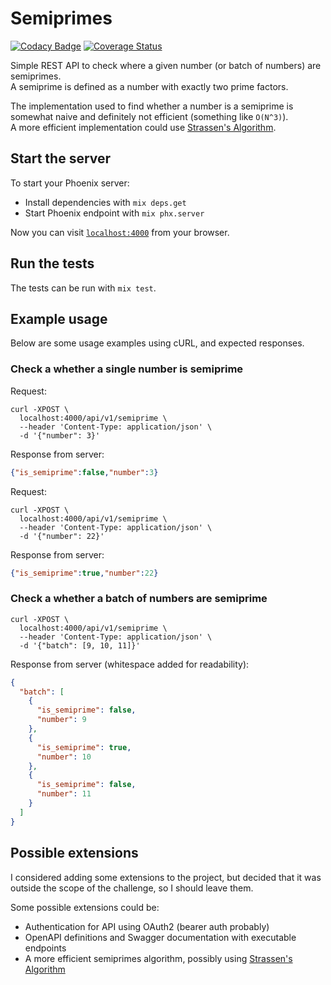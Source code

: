 # Semiprimes

[![Codacy Badge](https://app.codacy.com/project/badge/Grade/c05a36aacfc2424e81909b97d7fe132c)](https://www.codacy.com/gh/mjftw/phoenix-semiprimes/dashboard?utm_source=github.com&amp;utm_medium=referral&amp;utm_content=mjftw/phoenix-semiprimes&amp;utm_campaign=Badge_Grade)
[![Coverage Status](https://coveralls.io/repos/github/mjftw/phoenix-semiprimes/badge.svg?branch=master)](https://coveralls.io/github/mjftw/phoenix-semiprimes?branch=master)

Simple REST API to check where a given number (or batch of numbers) are semiprimes.  
A semiprime is defined as a number with exactly two prime factors.

The implementation used to find whether a number is a semiprime is somewhat naive and definitely not
efficient (something like `O(N^3)`).  
A more efficient implementation could use [Strassen's Algorithm](https://en.wikipedia.org/wiki/Strassen_algorithm).

## Start the server

To start your Phoenix server:

* Install dependencies with `mix deps.get`
* Start Phoenix endpoint with `mix phx.server`

Now you can visit [`localhost:4000`](http://localhost:4000) from your browser.

## Run the tests

The tests can be run with `mix test`.

## Example usage

Below are some usage examples using cURL, and expected responses.

### Check a whether a single number is semiprime

Request:

```shell
curl -XPOST \
  localhost:4000/api/v1/semiprime \
  --header 'Content-Type: application/json' \
  -d '{"number": 3}'
```

Response from server:

```json
{"is_semiprime":false,"number":3}
```

Request:

```shell
curl -XPOST \
  localhost:4000/api/v1/semiprime \
  --header 'Content-Type: application/json' \
  -d '{"number": 22}'
```

Response from server:

```json
{"is_semiprime":true,"number":22}
```

### Check a whether a batch of numbers are semiprime

```shell
curl -XPOST \
  localhost:4000/api/v1/semiprime \
  --header 'Content-Type: application/json' \
  -d '{"batch": [9, 10, 11]}'
```

Response from server (whitespace added for readability):

```json
{
  "batch": [
    {
      "is_semiprime": false,
      "number": 9
    },
    {
      "is_semiprime": true,
      "number": 10
    },
    {
      "is_semiprime": false,
      "number": 11
    }
  ]
}
```

## Possible extensions

I considered adding some extensions to the project, but decided that it was outside the scope of the
challenge, so I should leave them.

Some possible extensions could be:

* Authentication for API using OAuth2 (bearer auth probably)
* OpenAPI definitions and Swagger documentation with executable endpoints
* A more efficient semiprimes algorithm, possibly using [Strassen's Algorithm](https://en.wikipedia.org/wiki/Strassen_algorithm)
